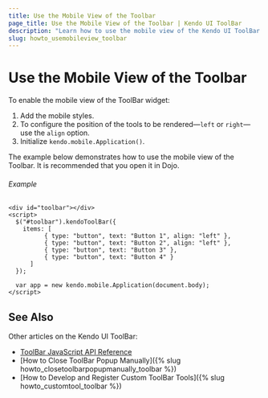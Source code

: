 ```yaml
---
title: Use the Mobile View of the Toolbar
page_title: Use the Mobile View of the Toolbar | Kendo UI ToolBar
description: "Learn how to use the mobile view of the Kendo UI ToolBar widget."
slug: howto_usemobileview_toolbar
---
```


# Use the Mobile View of the Toolbar

To enable the mobile view of the ToolBar widget:

1. Add the mobile styles.
2. To configure the position of the tools to be rendered&mdash;`left` or `right`&mdash;use the `align` option.
3. Initialize `kendo.mobile.Application()`.

The example below demonstrates how to use the mobile view of the Toolbar. It is recommended that you open it in Dojo.

###### Example

```dojo
<div id="toolbar"></div>
<script>
  $("#toolbar").kendoToolBar({
    items: [
          { type: "button", text: "Button 1", align: "left" },
          { type: "button", text: "Button 2", align: "left" },
          { type: "button", text: "Button 3" },
          { type: "button", text: "Button 4" }
      ]
  });

  var app = new kendo.mobile.Application(document.body);
</script>
```

## See Also

Other articles on the Kendo UI ToolBar:

* [ToolBar JavaScript API Reference](/api/javascript/ui/toolbar)
* [How to Close ToolBar Popup Manually]({% slug howto_closetoolbarpopupmanually_toolbar %})
* [How to Develop and Register Custom ToolBar Tools]({% slug howto_customtool_toolbar %})
